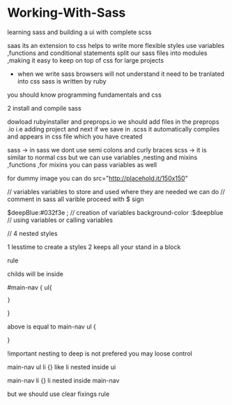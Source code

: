 # Working-With-Sass
learning sass and building a ui with complete scss


saas
its an extension to css helps to write more flexible styles
use variables ,functions and conditional statements 
split our sass files into modules ,making it easy to keep on top of css for large projects

- when we write sass browsers will not understand it need to be tranlated into css
sass is written by ruby

you should know programming fundamentals and css


2 install and compile sass

dowload rubyinstaller and preprops.io  we should add files in the preprops .io i.e adding project and next if we save in .scss it automatically compiles and appears in css file which you have created 

sass -> in sass we dont use semi colons and curly braces 
scss ->  it is similar to normal css but we can use variables ,nesting and mixins ,functions ,for mixins you can pass variables as well

for dummy image you can do src="http://placehold.it/150x150"


//            variables 
variables  to store and used where they are needed 
we can do  // comment in sass
all varible proceed with $ sign

$deepBlue:#032f3e ; //  creation of variables 
background-color :$deepblue // using variables or calling variables

// 4         nested styles 

1 lesstime to create a styles 
2 keeps all your stand in a block

rule 

childs will be inside 

#main-nav {
    ul{

    }
}


above is equal to main-nav ul {

}


!important  nesting to deep is not prefered you may loose control 

main-nav ul li {}   like li nested inside ui

main-nav li {} li nested inside main-nav


but we should use clear fixings rule 